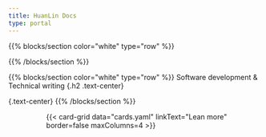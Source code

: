 ```yaml
---
title: HuanLin Docs
type: portal
---
```


{{% blocks/section color="white" type="row" %}}
<p> </p>
{{% /blocks/section %}}

{{% blocks/section color="white" type="row" %}}
Software development & Technical writing
{.h2 .text-center}
<!--My notes about software development, .NET, Golang..., etc.-->
{.text-center}
{{% /blocks/section %}}

<div style="margin-left: 15%; margin-right: 10%;">
    {{< card-grid data="cards.yaml" linkText="Lean more" border=false maxColumns=4 >}}
</div>

